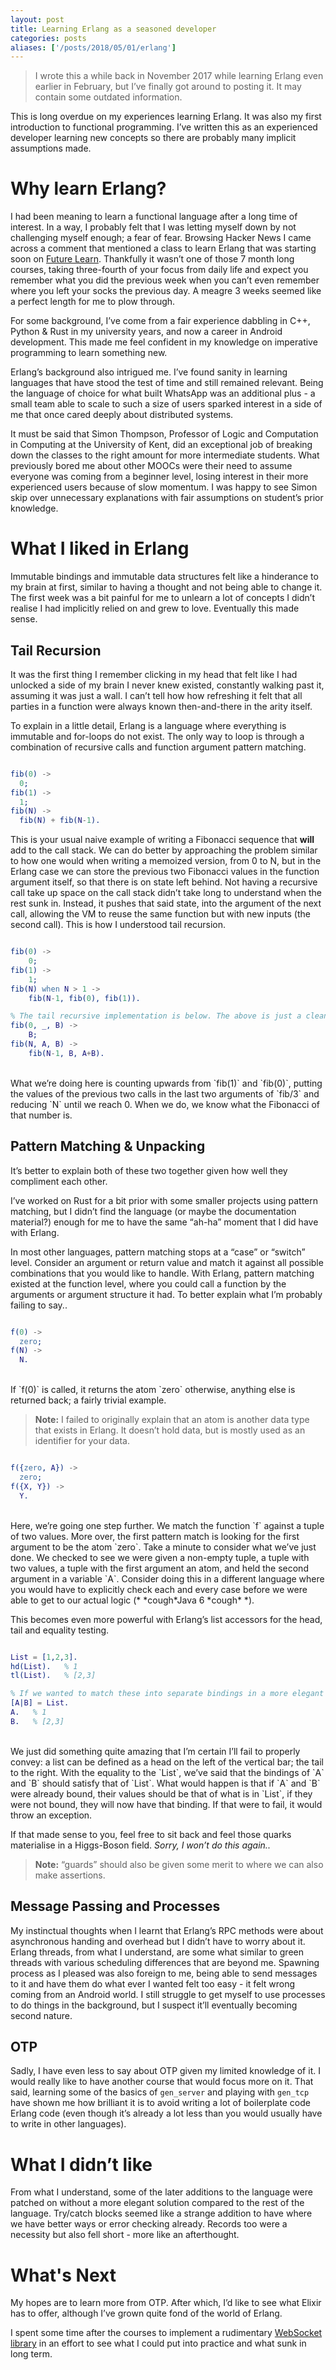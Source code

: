 ```yaml
---
layout: post
title: Learning Erlang as a seasoned developer
categories: posts
aliases: ['/posts/2018/05/01/erlang']
---
```


> I wrote this a while back in November 2017 while learning Erlang even earlier in February, but I’ve finally got around to posting it. It may contain some outdated information.

This is long overdue on my experiences learning Erlang. It was also my first introduction to functional programming. I’ve written this as an experienced developer learning new concepts so there are probably many implicit assumptions made.

# Why learn Erlang?
I had been meaning to learn a functional language after a long time of interest. In a way, I probably felt that I was letting myself down by not challenging myself enough; a fear of fear.
Browsing Hacker News I came across a comment that mentioned a class to learn Erlang that was starting soon on [Future Learn][1]. Thankfully it wasn’t one of those 7 month long courses, taking three-fourth of your focus from daily life and expect you remember what you did the previous week when you can’t even remember where you left your socks the previous day. A meagre 3 weeks seemed like a perfect length for me to plow through.

For some background, I’ve come from a fair experience dabbling in C++, Python & Rust in my university years, and now a career in Android development. This made me feel confident in my knowledge on imperative programming to learn something new.

Erlang’s background also intrigued me. I’ve found sanity in learning languages that have stood the test of time and still remained relevant. Being the language of choice for what built WhatsApp was an additional plus - a small team able to scale to such a size of users sparked interest in a side of me that once cared deeply about distributed systems.

It must be said that Simon Thompson, Professor of Logic and Computation in Computing at the University of Kent, did an exceptional job of breaking down the classes to the right amount for more intermediate students. What previously bored me about other MOOCs were their need to assume everyone was coming from a beginner level, losing interest in their more experienced users because of slow momentum. I was happy to see Simon skip over unnecessary explanations with fair assumptions on student’s prior knowledge.

# What I liked in Erlang
Immutable bindings and immutable data structures felt like a hinderance to my brain at first, similar to having a thought and not being able to change it. The first week was a bit painful for me to unlearn a lot of concepts I didn’t realise I had implicitly relied on and grew to love. Eventually this made sense.

## Tail Recursion
It was the first thing I remember clicking in my head that felt like I had unlocked a side of my brain I never knew existed, constantly walking past it, assuming it was just a wall. I can’t tell how how refreshing it felt that all parties in a function were always known then-and-there in the arity itself.

To explain in a little detail, Erlang is a language where everything is immutable and for-loops do not exist. The only way to loop is through a combination of recursive calls and function argument pattern matching.

~~~erlang

fib(0) ->
  0;
fib(1) ->
  1;
fib(N) ->
  fib(N) + fib(N-1).

~~~
This is your usual naive example of writing a Fibonacci sequence that **will** add to the call stack. We can do better by approaching the problem similar to how one would when writing a memoized version, from 0 to N, but in the Erlang case we can store the previous two Fibonacci values in the function argument itself, so that there is on state left behind. Not having a recursive call take up space on the call stack didn’t take long to understand when the rest sunk in. Instead,  it pushes that said state, into the argument of the next call, allowing the VM to reuse the same function but with new inputs (the second call). This is how I understood tail recursion.

~~~erlang

fib(0) ->
    0;
fib(1) ->
    1;
fib(N) when N > 1 ->
    fib(N-1, fib(0), fib(1)).

% The tail recursive implementation is below. The above is just a cleaner API.
fib(0, _, B) ->
    B;
fib(N, A, B) ->
    fib(N-1, B, A+B).

~~~
<br>
What we’re doing here is counting upwards from `fib(1)` and `fib(0)`, putting the  values of the previous two calls in the last two arguments of `fib/3` and reducing  `N` until we reach 0. When we do, we know what the Fibonacci of that number is.

## Pattern Matching & Unpacking
It’s better to explain both of these two together given how well they compliment each other.

I’ve worked on Rust for a bit prior with some smaller projects using pattern matching, but I didn’t find the language (or maybe the documentation material?) enough for me to have the same “ah-ha” moment that I did have with Erlang.

In most other languages, pattern matching stops at a “case” or “switch” level. Consider an argument or return value and match it against all possible combinations that you would like to handle. With Erlang, pattern matching existed at the function level, where you could call a function by the arguments or argument structure it had. To better explain what I’m probably failing to say..

~~~erlang

f(0) ->
  zero;
f(N) ->
  N.

~~~
<br>
If `f(0)` is called, it returns the atom `zero` otherwise, anything else is returned back; a fairly trivial example.

> **Note:** I failed to originally explain that an atom is another data type that exists in Erlang. It doesn’t hold data, but is mostly used as an identifier for your data.

~~~erlang

f({zero, A}) ->
  zero;
f({X, Y}) ->
  Y.

~~~
<br>
Here, we’re going one step further. We match the function `f` against a tuple of two values. More over, the first pattern match is looking for the first argument to be the atom `zero`.
Take a minute to consider what we’ve just done. We checked to see we were given a non-empty tuple, a tuple with two values, a tuple with the first argument an atom, and held the second argument in a variable `A`.  Consider doing this in a different language where you would have to explicitly check each and every case before we were able to get to our actual logic (* *cough*Java 6 *cough* *).

This becomes even more powerful with Erlang’s list accessors for the head, tail and equality testing.

~~~erlang

List = [1,2,3].
hd(List).   % 1
tl(List).   % [2,3]

% If we wanted to match these into separate bindings in a more elegant way..
[A|B] = List.
A.   % 1
B.   % [2,3]

~~~
<br>
We just did something quite amazing that I’m certain I’ll fail to properly convey: a list can be defined as a head on the left of the vertical bar; the tail to the right. With the equality to the `List`, we’ve said that the bindings of `A` and `B` should satisfy that of `List`. What would happen is that if `A` and `B` were already bound, their values should be that of what is in `List`, if they were not bound, they will now have that binding. If that were to fail, it would throw an exception.

If that made sense to you, feel free to sit back and feel those quarks materialise in a Higgs-Boson field. *Sorry, I won’t do this again..*

> **Note:** “guards” should also be given some merit to where we can also make assertions.

## Message Passing and Processes
My instinctual thoughts when I learnt that Erlang’s RPC methods were about asynchronous handing and overhead but I didn’t have to worry about it. Erlang threads, from what I understand, are some what similar to green threads with various scheduling differences that are beyond me. Spawning process as I pleased was also foreign to me, being able to send messages to it and have them do what ever I wanted felt too easy - it felt wrong coming from an Android world. I still struggle to get myself to use processes to do things in the background, but I suspect it’ll eventually becoming second nature.

## OTP
Sadly, I have even less to say about OTP given my limited knowledge of it. I would really like to have another course that would focus more on it. That said, learning some of the basics of `gen_server` and playing with `gen_tcp` have shown me how brilliant it is to avoid writing a lot of boilerplate code Erlang code (even though it’s already a lot less than you would usually have to write in other languages).

# What I didn’t like
From what I understand, some of the later additions to the language were patched on without a more elegant solution compared to the rest of the language. Try/catch blocks seemed like a strange addition to have where we have better ways or error checking already. Records too were a necessity but also fell short - more like an afterthought.

# What's Next
My hopes are to learn more from OTP. After which, I’d like to see what Elixir has to offer, although I’ve grown quite fond of the world of Erlang.

I spent some time after the courses to implement a rudimentary [WebSocket library][2] in an effort to see what I could put into practice and what sunk in long term.

[1]: https://www.futurelearn.com/
[2]: https://github.com/jonalmeida/ws/

